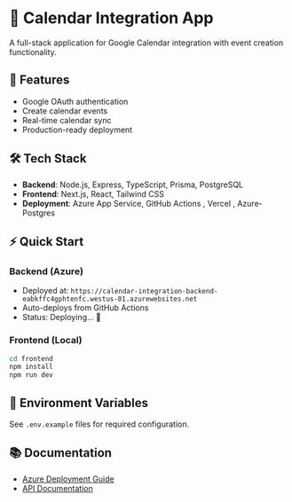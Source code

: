# 📅 Calendar Integration App

A full-stack application for Google Calendar integration with event creation functionality.

## 🚀 Features
- Google OAuth authentication
- Create calendar events
- Real-time calendar sync
- Production-ready deployment

## 🛠️ Tech Stack
- **Backend**: Node.js, Express, TypeScript, Prisma, PostgreSQL
- **Frontend**: Next.js, React, Tailwind CSS
- **Deployment**: Azure App Service, GitHub Actions , Vercel , Azure-Postgres

## ⚡ Quick Start

### Backend (Azure)
- Deployed at: `https://calendar-integration-backend-eabkffc4gphtenfc.westus-01.azurewebsites.net`
- Auto-deploys from GitHub Actions
- Status: Deploying... 🚀

### Frontend (Local)
```bash
cd frontend
npm install
npm run dev
```

## 🔧 Environment Variables
See `.env.example` files for required configuration.

## 📚 Documentation
- [Azure Deployment Guide](./AZURE_PORTAL_DEPLOYMENT.md)
- [API Documentation](./backend/API_README.md)